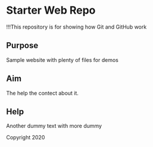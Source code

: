 # Starter Web Repo

!!!This repository is for showing how Git and GitHub work

## Purpose

Sample website with plenty of files for demos

## Aim

The help the contect about it.

## Help
Another dummy text with more dummy

Copyright
2020